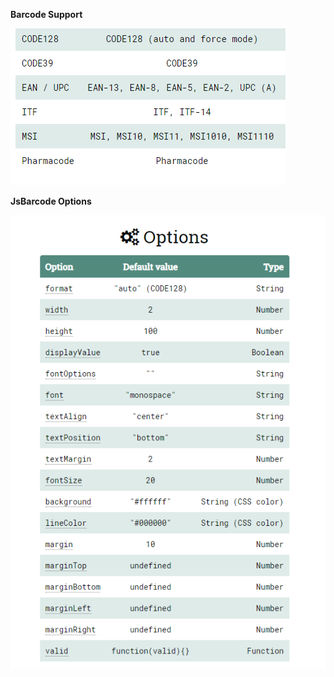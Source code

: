 **Barcode Support**

<img src="img/BarcodeSupport.PNG" />



**JsBarcode Options**

<img src="img/JsBarcodeOptions.PNG"/>